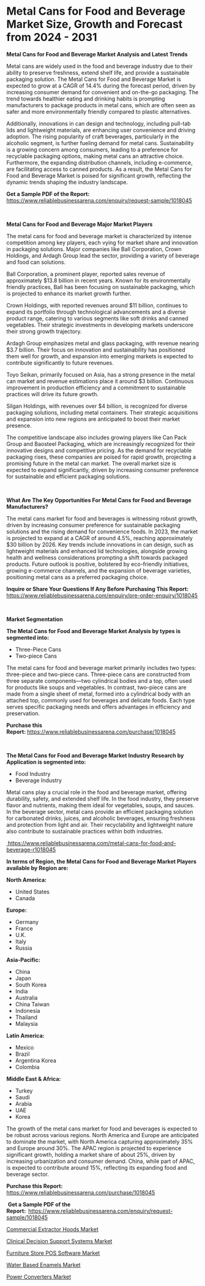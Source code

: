 <p><h1>Metal Cans for Food and Beverage Market Size, Growth and Forecast from 2024 - 2031</h1></p><p><strong>Metal Cans for Food and Beverage Market Analysis and Latest Trends</strong></p>
<p><p>Metal cans are widely used in the food and beverage industry due to their ability to preserve freshness, extend shelf life, and provide a sustainable packaging solution. The Metal Cans for Food and Beverage Market is expected to grow at a CAGR of 14.4% during the forecast period, driven by increasing consumer demand for convenient and on-the-go packaging. The trend towards healthier eating and drinking habits is prompting manufacturers to package products in metal cans, which are often seen as safer and more environmentally friendly compared to plastic alternatives.</p><p>Additionally, innovations in can design and technology, including pull-tab lids and lightweight materials, are enhancing user convenience and driving adoption. The rising popularity of craft beverages, particularly in the alcoholic segment, is further fueling demand for metal cans. Sustainability is a growing concern among consumers, leading to a preference for recyclable packaging options, making metal cans an attractive choice. Furthermore, the expanding distribution channels, including e-commerce, are facilitating access to canned products. As a result, the Metal Cans for Food and Beverage Market is poised for significant growth, reflecting the dynamic trends shaping the industry landscape.</p></p>
<p><strong>Get a Sample PDF of the Report:&nbsp;</strong> <a href="https://www.reliablebusinessarena.com/enquiry/request-sample/1018045">https://www.reliablebusinessarena.com/enquiry/request-sample/1018045</a></p>
<p>&nbsp;</p>
<p><strong>Metal Cans for Food and Beverage Major Market Players</strong></p>
<p><p>The metal cans for food and beverage market is characterized by intense competition among key players, each vying for market share and innovation in packaging solutions. Major companies like Ball Corporation, Crown Holdings, and Ardagh Group lead the sector, providing a variety of beverage and food can solutions.</p><p>Ball Corporation, a prominent player, reported sales revenue of approximately $13.8 billion in recent years. Known for its environmentally friendly practices, Ball has been focusing on sustainable packaging, which is projected to enhance its market growth further.</p><p>Crown Holdings, with reported revenues around $11 billion, continues to expand its portfolio through technological advancements and a diverse product range, catering to various segments like soft drinks and canned vegetables. Their strategic investments in developing markets underscore their strong growth trajectory.</p><p>Ardagh Group emphasizes metal and glass packaging, with revenue nearing $3.7 billion. Their focus on innovation and sustainability has positioned them well for growth, and expansion into emerging markets is expected to contribute significantly to future revenues.</p><p>Toyo Seikan, primarily focused on Asia, has a strong presence in the metal can market and revenue estimations place it around $3 billion. Continuous improvement in production efficiency and a commitment to sustainable practices will drive its future growth.</p><p>Silgan Holdings, with revenues over $4 billion, is recognized for diverse packaging solutions, including metal containers. Their strategic acquisitions and expansion into new regions are anticipated to boost their market presence.</p><p>The competitive landscape also includes growing players like Can Pack Group and Baosteel Packaging, which are increasingly recognized for their innovative designs and competitive pricing. As the demand for recyclable packaging rises, these companies are poised for rapid growth, projecting a promising future in the metal can market. The overall market size is expected to expand significantly, driven by increasing consumer preference for sustainable and efficient packaging solutions.</p></p>
<p>&nbsp;</p>
<p><strong>What Are The Key Opportunities For Metal Cans for Food and Beverage Manufacturers?</strong></p>
<p><p>The metal cans market for food and beverages is witnessing robust growth, driven by increasing consumer preference for sustainable packaging solutions and the rising demand for convenience foods. In 2023, the market is projected to expand at a CAGR of around 4.5%, reaching approximately $30 billion by 2026. Key trends include innovations in can design, such as lightweight materials and enhanced lid technologies, alongside growing health and wellness considerations prompting a shift towards packaged products. Future outlook is positive, bolstered by eco-friendly initiatives, growing e-commerce channels, and the expansion of beverage varieties, positioning metal cans as a preferred packaging choice.</p></p>
<p><strong>Inquire or Share Your Questions If Any Before Purchasing This Report:</strong> <a href="https://www.reliablebusinessarena.com/enquiry/pre-order-enquiry/1018045">https://www.reliablebusinessarena.com/enquiry/pre-order-enquiry/1018045</a></p>
<p>&nbsp;</p>
<p><strong>Market Segmentation</strong></p>
<p><strong>The Metal Cans for Food and Beverage Market Analysis by types is segmented into:</strong></p>
<p><ul><li>Three-Piece Cans</li><li>Two-piece Cans</li></ul></p>
<p><p>The metal cans for food and beverage market primarily includes two types: three-piece and two-piece cans. Three-piece cans are constructed from three separate components—two cylindrical bodies and a top, often used for products like soups and vegetables. In contrast, two-piece cans are made from a single sheet of metal, formed into a cylindrical body with an attached top, commonly used for beverages and delicate foods. Each type serves specific packaging needs and offers advantages in efficiency and preservation.</p></p>
<p><strong>Purchase this Report:&nbsp;</strong><a href="https://www.reliablebusinessarena.com/purchase/1018045">https://www.reliablebusinessarena.com/purchase/1018045</a></p>
<p>&nbsp;</p>
<p><strong>The Metal Cans for Food and Beverage Market Industry Research by Application is segmented into:</strong></p>
<p><ul><li>Food Industry</li><li>Beverage Industry</li></ul></p>
<p><p>Metal cans play a crucial role in the food and beverage market, offering durability, safety, and extended shelf life. In the food industry, they preserve flavor and nutrients, making them ideal for vegetables, soups, and sauces. In the beverage sector, metal cans provide an efficient packaging solution for carbonated drinks, juices, and alcoholic beverages, ensuring freshness and protection from light and air. Their recyclability and lightweight nature also contribute to sustainable practices within both industries.</p></p>
<p><a href="https://www.reliablebusinessarena.com/metal-cans-for-food-and-beverage-r1018045">&nbsp;https://www.reliablebusinessarena.com/metal-cans-for-food-and-beverage-r1018045</a></p>
<p><strong>In terms of Region, the Metal Cans for Food and Beverage Market Players available by Region are:</strong></p>
<p>
    <p> <strong> North America: </strong>
        <ul>
            <li>United States</li>
            <li>Canada</li>
        </ul>
        </p> 
    <p> <strong> Europe: </strong>
        <ul>
            <li>Germany</li>
            <li>France</li>
            <li>U.K.</li>
            <li>Italy</li>
            <li>Russia</li>
        </ul>
        </p> 
    <p> <strong> Asia-Pacific: </strong>
        <ul>
            <li>China</li>
            <li>Japan</li>
            <li>South Korea</li>
            <li>India</li>
            <li>Australia</li>
            <li>China Taiwan</li>
            <li>Indonesia</li>
            <li>Thailand</li>
            <li>Malaysia</li>
        </ul>
        </p> 
    <p> <strong> Latin America: </strong>
        <ul>
            <li>Mexico</li>
            <li>Brazil</li>
            <li>Argentina Korea</li>
            <li>Colombia</li>
        </ul>
        </p> 
    <p> <strong> Middle East & Africa: </strong>
        <ul>
            <li>Turkey</li>
            <li>Saudi</li>
            <li>Arabia</li>
            <li>UAE</li>
            <li>Korea</li>
        </ul>
    </p>
    </p>
<p><p>The growth of the metal cans market for food and beverages is expected to be robust across various regions. North America and Europe are anticipated to dominate the market, with North America capturing approximately 35% and Europe around 30%. The APAC region is projected to experience significant growth, holding a market share of about 25%, driven by increasing urbanization and consumer demand. China, while part of APAC, is expected to contribute around 15%, reflecting its expanding food and beverage sector.</p></p>
<p><strong>Purchase this Report: </strong><a href="https://www.reliablebusinessarena.com/purchase/1018045">https://www.reliablebusinessarena.com/purchase/1018045</a></p>
<p>&nbsp;<strong>Get a Sample PDF of the Report:&nbsp;&nbsp;</strong><a href="https://www.reliablebusinessarena.com/enquiry/request-sample/1018045">https://www.reliablebusinessarena.com/enquiry/request-sample/1018045</a></p>
<p><strong></strong></p>
<p><p><a href="https://www.linkedin.com/pulse/commercial-extractor-hoods-market-share-new-trends-analysis-smh8f?trackingId=qBqEgDKtQC6mckbUoJDy3g%3D%3D">Commercial Extractor Hoods Market</a></p><p><a href="https://github.com/prosalinda88/Market-Research-Report-List-6/blob/main/clinical-decision-support-systems-market.md">Clinical Decision Support Systems Market</a></p><p><a href="https://www.linkedin.com/pulse/what-driving-global-furniture-store-pos-software-market-dive-ma7yf?trackingId=HR0iVq6xTZyoQD%2BKekerTw%3D%3D">Furniture Store POS Software Market</a></p><p><a href="https://issuu.com/reportprime-2/docs/water-based-enamels-market-size-203_8f9546c9d48c87">Water Based Enamels Market</a></p><p><a href="https://medium.com/@elizbethsmithb20/the-power-converters-market-decisions-are-mostly-driven-by-resource-optimization-and-98a4c0e8af1f">Power Converters Market</a></p></p>